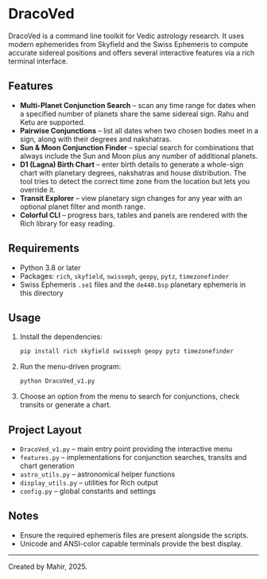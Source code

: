 # DracoVed

DracoVed is a command line toolkit for Vedic astrology research. It uses modern ephemerides from Skyfield and the Swiss Ephemeris to compute accurate sidereal positions and offers several interactive features via a rich terminal interface.

## Features
- **Multi-Planet Conjunction Search** – scan any time range for dates when a specified number of planets share the same sidereal sign. Rahu and Ketu are supported.
- **Pairwise Conjunctions** – list all dates when two chosen bodies meet in a sign, along with their degrees and nakshatras.
- **Sun & Moon Conjunction Finder** – special search for combinations that always include the Sun and Moon plus any number of additional planets.
- **D1 (Lagna) Birth Chart** – enter birth details to generate a whole-sign chart with planetary degrees, nakshatras and house distribution. The tool tries to detect the correct time zone from the location but lets you override it.
- **Transit Explorer** – view planetary sign changes for any year with an optional planet filter and month range.
- **Colorful CLI** – progress bars, tables and panels are rendered with the Rich library for easy reading.

## Requirements
- Python 3.8 or later
- Packages: `rich`, `skyfield`, `swisseph`, `geopy`, `pytz`, `timezonefinder`
- Swiss Ephemeris `.se1` files and the `de440.bsp` planetary ephemeris in this directory

## Usage
1. Install the dependencies:
   ```bash
   pip install rich skyfield swisseph geopy pytz timezonefinder
   ```
2. Run the menu-driven program:
   ```bash
   python DracoVed_v1.py
   ```
3. Choose an option from the menu to search for conjunctions, check transits or generate a chart.

## Project Layout
- `DracoVed_v1.py` – main entry point providing the interactive menu
- `features.py` – implementations for conjunction searches, transits and chart generation
- `astro_utils.py` – astronomical helper functions
- `display_utils.py` – utilities for Rich output
- `config.py` – global constants and settings

## Notes
- Ensure the required ephemeris files are present alongside the scripts.
- Unicode and ANSI-color capable terminals provide the best display.

---
Created by Mahir, 2025.
